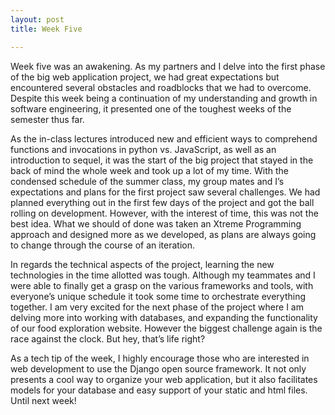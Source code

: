```yaml
---
layout: post
title: Week Five

---
```



Week five was an awakening.  As my partners and I delve into the first phase of the big web application project, we had great expectations but encountered several obstacles and roadblocks that we had to overcome. Despite this week being a continuation of my understanding and growth in software engineering, it presented one of the toughest weeks of the semester thus far.

As the in-class lectures introduced new and efficient ways to comprehend functions and invocations in python vs. JavaScript, as well as an introduction to sequel, it was the start of the big project that stayed in the back of mind the whole week and took up a lot of my time. With the condensed schedule of the summer class, my group mates and I’s expectations and plans for the first project saw several challenges.  We had planned everything out in the first few days of the project and got the ball rolling on development.  However, with the interest of time, this was not the best idea. What we should of done was taken an Xtreme Programming approach and designed more as we developed, as plans are always going to change through the course of an iteration.  

In regards the technical aspects of the project, learning the new technologies in the time allotted was tough. Although my teammates and I were able to finally get a grasp on the various frameworks and tools, with everyone’s unique schedule it took some time to orchestrate everything together. I am very excited for the next phase of the project where I am delving more into working with databases, and expanding the functionality of our food exploration website. However the biggest challenge again is the race against the clock. But hey, that’s life right?

As a tech tip of the week, I highly encourage those who are interested in web development to use the Django open source framework. It not only presents a cool way to organize your web application, but it also facilitates models for your database and easy support of your static and html files.  Until next week!

